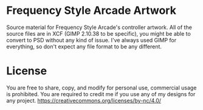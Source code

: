 # Frequency Style Arcade Artwork
Source material for Frequency Style Arcade's controller artwork.
All of the source files are in XCF (GIMP 2.10.38 to be specific), you might be able to convert to PSD without any kind of issue. I've always used GIMP for everything, so don't expect any file format to be any different.

# License
You are free to share, copy, and modify for personal use, commercial usage is prohibited. You are required to credit me if you use any of my designs for any project.
https://creativecommons.org/licenses/by-nc/4.0/
